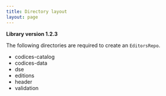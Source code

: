 ```yaml
---
title: Directory layout
layout: page
---
```


**Library version 1.2.3**

The following directories are required to create an `EditorsRepo`.


- codices-catalog
- codices-data
- dse
- editions
- header
- validation
